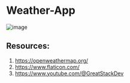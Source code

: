 # Weather-App

![image](https://github.com/mp4145/Weather-App/assets/113396151/11924a13-00f2-4e8d-b26f-a9f05aa8f308)


## Resources:
1. https://openweathermap.org/
2. https://www.flaticon.com/
3. https://www.youtube.com/@GreatStackDev
